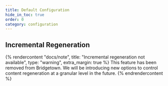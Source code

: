 ```yaml
---
title: Default Configuration
hide_in_toc: true
order: 0
category: configuration
---
```


## Incremental Regeneration

{% rendercontent "docs/note", title: "Incremental regeneration not available", type: "warning", extra_margin: true %}
  This feature has been removed from Bridgetown. We will be introducing new options to control content regeneration at a granular level in the future.
{% endrendercontent %}
